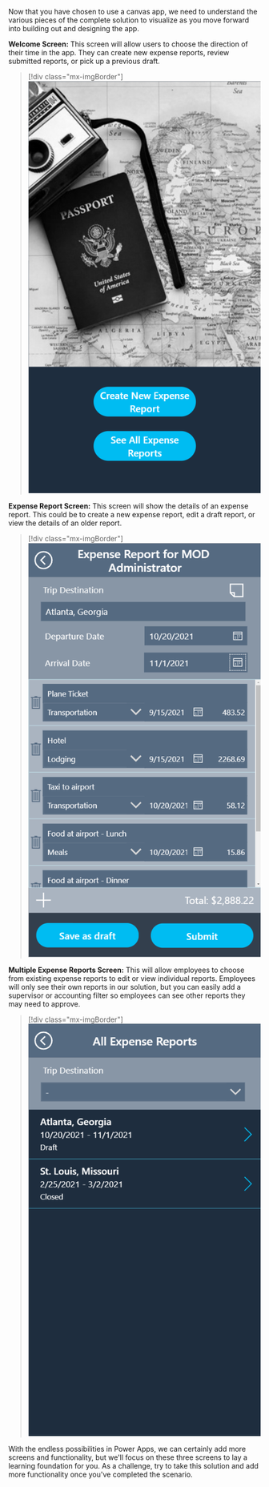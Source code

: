 Now that you have chosen to use a canvas app, we need to understand the various pieces of the complete solution to visualize as you move forward into building out and designing the app.

**Welcome Screen:** This screen will allow users to choose the direction of their time in the app. They can create new expense reports, review submitted reports, or pick up a previous draft.

> [!div class="mx-imgBorder"]
> [![Screenshot of the welcome screen.](../media/welcome.png)](../media/welcome.png#lightbox)

**Expense Report Screen:** This screen will show the details of an expense report. This could be to create a new expense report, edit a draft report, or view the details of an older report.

> [!div class="mx-imgBorder"]
> [![Screenshot of the expense report screen.](../media/expense-report.png)](../media/expense-report.png#lightbox)

**Multiple Expense Reports Screen:** This will allow employees to choose from existing expense reports to edit or view individual reports. Employees will only see their own reports in our solution, but you can easily add a supervisor or accounting filter so employees can see other reports they may need to approve.

> [!div class="mx-imgBorder"]
> [![Screenshot of the multiple expense reports screen.](../media/multiple-expense-reports.png)](../media/multiple-expense-reports.png#lightbox)

With the endless possibilities in Power Apps, we can certainly add more screens and functionality, but we'll focus on these three screens to lay a learning foundation for you. As a challenge, try to take this solution and add more functionality once you've completed the scenario.
